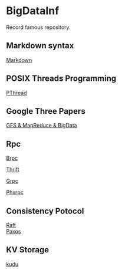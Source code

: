 # BigDataInf
Record famous repository.

## Markdown syntax
[Markdown](https://www.markdownguide.org/basic-syntax/)

## POSIX Threads Programming
[PThread](https://computing.llnl.gov/tutorials/pthreads/)

## Google Three Papers
[GFS & MapReduce & BigData](./GoogleThreePapers/ThreePapers.md)

## Rpc
[Brpc]()

[Thrift]()

[Grpc]()

[Phxrpc]()

## Consistency Potocol
[Raft](./ConsistencyProtocol/Raft.md) <br/>
[Paxos](./ConsistencyProtocol/Paxos.md)

## KV Storage
[kudu](./KVStorage/Kudu.md)
